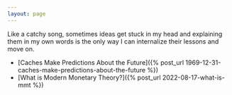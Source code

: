 ```yaml
---
layout: page
---
```


Like a catchy song, sometimes ideas get stuck in my head and explaining them in my own words is the only way I can internalize their lessons and move on.

* [Caches Make Predictions About the Future]({% post_url 1969-12-31-caches-make-predictions-about-the-future %})
* [What is Modern Monetary Theory?]({% post_url 2022-08-17-what-is-mmt %})
